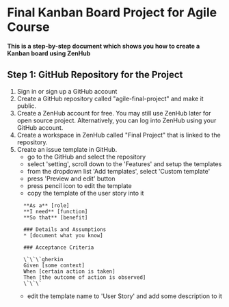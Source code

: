 # Final Kanban Board Project for Agile Course #
**This is a step-by-step document which shows you how to create a Kanban board using ZenHub**

## Step 1: GitHub Repository for the Project
1. Sign in or sign up a GitHub account
2. Create a GitHub repository called "agile-final-project" and make it public.
3. Create a ZenHub account for free. You may still use ZenHub later for open source project. Alternatively, you can log into ZenHub using your GitHub account.
4. Create a workspace in ZenHub called "Final Project" that is linked to the repository.
5. Create an issue template in GitHub.
   - go to the GitHub and select the repository
   - select 'setting', scroll down to the 'Features' and setup the templates
   - from the dropdown list 'Add templates', select 'Custom template'
   - press 'Preview and edit' button
   - press pencil icon to edit the template
   - copy the template of the user story into it
   ```
     **As a** [role]  
     **I need** [function]  
     **So that** [benefit]  

     ### Details and Assumptions
     * [document what you know]

     ### Acceptance Criteria  

     \`\`\`gherkin
     Given [some context]
     When [certain action is taken]
     Then [the outcome of action is observed]
     \`\`\`
   ```
   - edit the template name to 'User Story' and add some description to it

